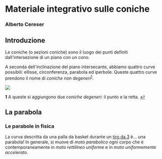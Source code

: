 # Materiale integrativo sulle coniche

### Alberto Cereser

## Introduzione

Le coniche (o sezioni coniche) sono il luogo dei punti definiti dall'intersezione di un piano con un cono.

A seconda dell'inclinazione del piano intersecante, abbiamo quattro curve possibili: ellisse, circonferenza, parabola ed iperbole. Queste quattro curve prendono il nome di *coniche non degeneri*<sup id="a1">[1](#f1)</sup>.

![](https://github.com/albusdemens/3AC/blob/master/Coniche/Coniche_pic.png)

<b id="f1">1</b> A queste si aggiungono due *coniche degeneri*: il punto e la retta. [↩](#a1)

## La parabola

### Le parabole in fisica

La curva descritta da una palla da basket durante un [tiro da 3](https://www.youtube.com/watch?v=pMcHZhZLxdQ) è... una parabola! In generale, si muove di *moto parabolico* ogni corpo che è contemporaneamente in *moto rettilineo uniforme* e in *moto uniformemente accelerato*.
